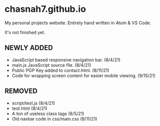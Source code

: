 # chasnah7.github.io

My personal projects website.
Entirely hand written in Atom & VS Code.

It's not finished yet.

## NEWLY ADDED

- JavaScript based responsive navigation bar. (8/4/21)
- main.js JavaScript source file. (8/4/21)
- Public PGP Key added to contact.html. (8/11/21)
- Code for wrapping screen content for easier mobile viewing. (9/15/21)

## REMOVED

- script/test.js (8/4/21)
- test.html (8/4/21)
- A ton of useless class tags (8/5/21)
- Old navbar code in css/main.css (8/11/21)
